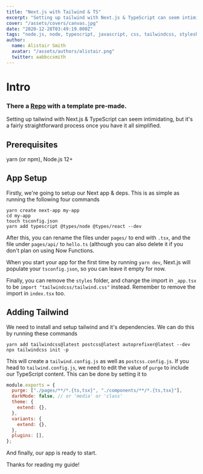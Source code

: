 ```yaml
---
title: "Next.js with Tailwind & TS"
excerpt: "Setting up tailwind with Next.js & TypeScript can seem intimidating, but it's a fairly straightforward process once you have it all simplified."
cover: "/assets/covers/canvas.jpg"
date: "2020-12-28T03:49:19.000Z"
tags: "node.js, node, typescript, javascript, css, tailwindcss, stylesheets, react"
author:
  name: Alistair Smith
  avatar: "/assets/authors/alistair.png"
  twitter: aabbccsmith
---
```


# Intro

### There a [Repo](https://github.com/alii/next-tailwind-ts) with a template pre-made.

Setting up tailwind with Next.js & TypeScript can seem intimidating, but it's a fairly straightforward process once you have it all simplified.

## Prerequisites

yarn (or npm), Node.js 12+

## App Setup

Firstly, we're going to setup our Next app & deps. This is as simple as running the following four commands

```shell
yarn create next-app my-app
cd my-app
touch tsconfig.json
yarn add typescript @types/node @types/react --dev
```

After this, you can rename the files under `pages/` to end with `.tsx`, and the file under `pages/api/` to `hello.ts` (although you can also delete it if you don't plan on using Now Functions.

When you start your app for the first time by running `yarn dev`, Next.js will populate your `tsconfig.json`, so you can leave it empty for now.

Finally, you can remove the `styles` folder, and change the import in `_app.tsx` to be `import "tailwindcss/tailwind.css"` instead. Remember to remove the import in `index.tsx` too.

## Adding Tailwind

We need to install and setup tailwind and it's dependencies. We can do this by running these commands

```shell
yarn add tailwindcss@latest postcss@latest autoprefixer@latest --dev
npx tailwindcss init -p
```

This will create a `tailwind.config.js` as well as `postcss.config.js`. If you head to `tailwind.config.js`, we need to edit the value of `purge` to include our TypeScript content. This can be done by setting it to

```js
module.exports = {
  purge: ["./pages/**/*.{ts,tsx}", "./components/**/*.{ts,tsx}"],
  darkMode: false, // or 'media' or 'class'
  theme: {
    extend: {},
  },
  variants: {
    extend: {},
  },
  plugins: [],
};
```

And finally, our app is ready to start.

Thanks for reading my guide!
